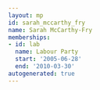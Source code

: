 ```yaml
---
layout: mp
id: sarah_mccarthy_fry
name: Sarah McCarthy-Fry
memberships:
- id: lab
  name: Labour Party
  start: '2005-06-28'
  end: '2010-03-30'
autogenerated: true
---
```

